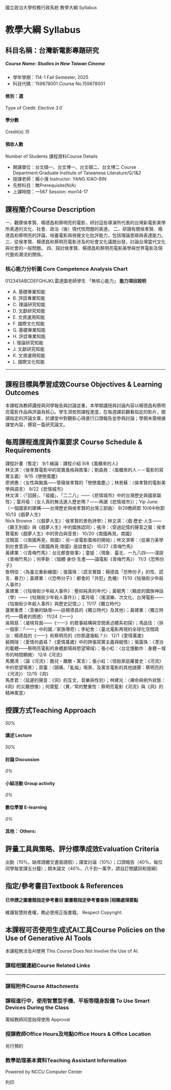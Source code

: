 國立政治大學校務行政系統 教學大綱 Syllabus
# 教學大綱 Syllabus
##  科目名稱：台灣新電影專題研究
#####  Course Name: Studies in New Taiwan Cinema
  * 學年學期：114-1 Fall Semester, 2025 
  * 科目代碼：159878001 Course No.159878001


#### 修別：選
Type of Credit: Elective 
_3.0_
#### 學分數
Credit(s)
_15_
#### 預收人數
Number of Students
課程資料Course Details
  * 開課單位：台文碩一、台文博一、台文碩二、台文博二 Course Department:Graduate Institute of Taiwanese Literature/G/1&2 
  * 授課老師：楊小濱 Instructor: YANG XIAO-BIN 
  * 先修科目：無Prerequisite(N/A)
  * 上課時間：一567 Session: mon14-17


##  課程簡介Course Description
一、觀摩侯孝賢、楊德昌和蔡明亮的電影，研討這些導演所代表的台灣新電影美學所表達的文化、社會、政治（後）現代性問題的表達。
二、研讀有關侯孝賢、楊德昌和蔡明亮的評論，培養電影與視覺文化批評能力，包括理論思辯與表達能力。
三、從侯孝賢、楊德昌和蔡明亮電影涉及的社會文化議題出發，討論台灣當代文化與社會的一般問題。
四、探討侯孝賢、楊德昌和蔡明亮電影美學與世界電影及現代藝術潮流的關係。
  

###  核心能力分析圖 Core Competence Analysis Chart
012345ABCDEFGHIJKL雷達圖老師學生
「無核心能力」 
**能力項目說明**
  * A. 基礎專業知能
  * B. 評詮專業知能
  * C. 理論研究知能
  * D. 文獻研究知能
  * E. 文資運用知能
  * F. 國際文化知能
  * G. 基礎專業知能
  * H. 評詮專業知能
  * I. 理論研究知能
  * J. 文獻研究知能
  * K. 文資運用知能
  * L. 國際文化知能


* * *
##  課程目標與學習成效Course Objectives & Learning Outcomes 
本課程為教師講授與同學報告與討論並重，本學期講授與討論內容以楊德昌和蔡明亮電影作品與評論為核心。學生須依照課程進度，在每週課前觀看指定的影片，閱讀指定的評論文章，於課堂中對觀影心得進行口頭報告並參與討論；學期末需根據課堂內容，撰寫一篇研究論文。
  

##  每周課程進度與作業要求 Course Schedule & Requirements
課程計畫（暫定）
9/1 緒論：課程介紹
9/8《風櫃來的人》  
林文淇：〈侯孝賢電影中的寫實風格與敘事〉；劉森堯：〈風櫃來的人－－電影的寫實主義〉
9/15《戀戀風塵》  
廖炳惠：〈女性與颱風——管窺侯孝賢的「戀戀風塵」〉；林景蘇：〈侯孝賢的電影美學與語言〉
9/22《悲情城市》  
林文淇：〈「回歸」、「祖國」、「二二八」——《悲情城市》中的台灣歷史與國家屬性〉；葉月瑜：〈女人真的無法進入歷史嗎？——再讀《悲情城市》〉；Yip June:〈一個國家的建構——台灣歷史與侯孝賢的台灣三部曲〉
9/29教師節
10/6中秋節
10/13《戲夢人生》  
Nick Browne：〈《戲夢人生》：侯孝賢的景色詩學〉；林文淇：〈戲·歷史·人生——《霸王別姬》與《戲夢人生》中的國族認同〉；張泠：〈穿過記憶的聲音之膜：侯孝賢電影《戲夢人生》中的旁白與音景〉
10/20《南國再見，南國》  
沈曉茵：〈《南國再見，南國》：另一波電影風格的開始〉；林文淇等：〈從暴力美學到社會意涵——《南國再見·南國》座談會記〉
10/27《青梅竹馬》  
黃建業：〈《青梅竹馬》：台北都會故事〉；童娃：〈現象．臺北．一九八四——淺說《青梅竹馬》〉；何李新：〈個體·身份·生產——論電影《青梅竹馬》〉
11/3《恐怖份子》  
詹明信：〈為臺北重新繪圖〉；張靄珠：〈謊言實錄：楊德昌「恐怖份子」的性、謊言、暴力〉；黃建業：〈《恐怖分子》：都會的「共犯」危機〉
11/10《牯嶺街少年殺人事件》   
黃建業：〈《牯嶺街少年殺人事件》：壓抑純真的年代〉；黃毓秀：〈賴皮的國族神話（學）——《牯嶺街少年殺人事件》〉；葉月瑜：〈搖滾樂、次文化、台灣電影——《牯嶺街少年殺人事件》與歷史記憶」〉；
11/17《獨立時代》  
蓮實重彥：〈音樂的缺席——談楊德昌的《獨立時代》及其他〉；黃建業：〈獨立時代——儒者的困惑〉
11/24《一一》  
吳珮慈：〈凝視背面——《一一》的敘事結構與空間表述體系初探〉；馮品佳：〈拆一個家：「一一」中的國／家族傳奇〉；李紀舍：〈臺北電影再現的全球化空間政治：楊德昌的《一一》和蔡明亮的《你那邊幾點？》〉
12/1《愛情萬歲》  
裴開瑞：〈愛情何處尋？《愛情萬歲》中的誇張寫實主義與縱情〉；張靄珠：〈漂泊的載體——蔡明亮電影的身體劇場與慾望場域〉；張小虹：〈台北慢動作：身體－城市的時間顯微〉
12/8《河流》  
馬蘭清：〈論《河流》：酷兒・離散・寓言〉；張小虹：〈怪胎家庭羅曼史：《河流》中的慾望場景〉；周蕾：〈頸痛、「亂倫」場景、及寓言電影的其他謎團：蔡明亮的《河流》〉
12/15《洞》  
馬彥君：〈延遲的聲音：《洞》的互文、音樂與性別〉；林建光：〈裸命與例外狀態：《洞》的災難想像〉；何寶籃：〈異／常的雙重性：蔡明亮電影《河流》與《洞》的精神寓意〉  

##  授課方式Teaching Approach
_50%_
####  講述 Lecture
_50%_
####  討論 Discussion
_0%_
####  小組活動 Group activity
_0%_
####  數位學習 E-learning
_0%_
####  其他： Others:
##  評量工具與策略、評分標準成效Evaluation Criteria
出勤（10%，缺席請繳交書面請假）；課堂討論（10%）；口頭報告（40%，每位同學每堂課五分鐘）；期末論文（40%，八千到一萬字，請自訂關鍵詞和提綱）
  

##  指定/參考書目Textbook & References
####  已申請之圖書館指定參考書目  圖書館指定參考書查詢 |相關處理要點
維護智慧財產權，務必使用正版書籍。 Respect Copyright.
##  本課程可否使用生成式AI工具Course Policies on the Use of Generative AI Tools
本課程無涉及AI使用 This Course Does Not Involve the Use of AI.
###  課程相關連結Course Related Links
* * *
###  課程附件Course Attachments
###  課程進行中，使用智慧型手機、平板等隨身設備 To Use Smart Devices During the Class
需經教師同意始得使用  Approval
###  授課教師Office Hours及地點Office Hours & Office Location
另行預約
###  教學助理基本資料Teaching Assistant Information
Powered by NCCU Computer Center
  
列印
